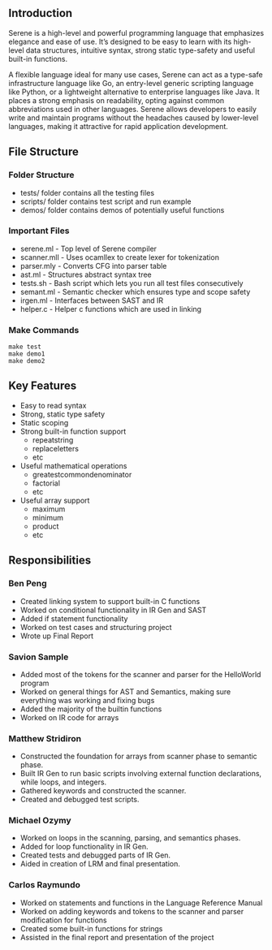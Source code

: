 ## Introduction

Serene is a high-level and powerful programming language that emphasizes elegance and ease of use. It’s designed to be easy to learn with its high-level data structures, intuitive syntax, strong static type-safety and useful built-in functions.

A flexible language ideal for many use cases, Serene can act as a type-safe infrastructure language like Go, an entry-level generic scripting language like Python, or a lightweight alternative to enterprise languages like Java. It places a strong emphasis on readability, opting against common abbreviations used in other languages. Serene allows developers to easily write and maintain programs without the headaches caused by lower-level languages, making it attractive for rapid application development.

## File Structure

### Folder Structure
- tests/ folder contains all the testing files
- scripts/ folder contains test script and run example
- demos/ folder contains demos of potentially useful functions

### Important Files
- serene.ml - Top level of Serene compiler
- scanner.mll - Uses ocamllex to create lexer for tokenization
- parser.mly - Converts CFG into parser table
- ast.ml - Structures abstract syntax tree
- tests.sh - Bash script which lets you run all test files consecutively
- semant.ml - Semantic checker which ensures type and scope safety
- irgen.ml - Interfaces between SAST and IR
- helper.c - Helper c functions which are used in linking

### Make Commands

```
make test
make demo1
make demo2
```

## Key Features

- Easy to read syntax
- Strong, static type safety
- Static scoping
- Strong built-in function support
  - repeatstring
  - replaceletters
  - etc
- Useful mathematical operations
  - greatestcommondenominator
  - factorial
  - etc
- Useful array support
  - maximum
  - minimum
  - product
  - etc

## Responsibilities

### Ben Peng
- Created linking system to support built-in C functions
- Worked on conditional functionality in IR Gen and SAST
- Added if statement functionality
- Worked on test cases and structuring project
- Wrote up Final Report

### Savion Sample
- Added most of the tokens for the scanner and parser for the HelloWorld program
- Worked on general things for AST and Semantics, making sure everything was working and fixing bugs
- Added the majority of the builtin functions
- Worked on IR code for arrays

### Matthew Stridiron
- Constructed the foundation for arrays from scanner phase to semantic phase.
- Built IR Gen to run basic scripts involving external function declarations, while loops, and integers.
- Gathered keywords and constructed the scanner.
- Created and debugged test scripts.

### Michael Ozymy
- Worked on loops in the scanning, parsing, and semantics phases.
- Added for loop functionality in IR Gen.
- Created tests and debugged parts of IR Gen.
- Aided in creation of LRM and final presentation.

### Carlos Raymundo
- Worked on statements and functions in the Language Reference Manual
- Worked on adding keywords and tokens to the scanner and parser modification for functions
- Created some built-in functions for strings
- Assisted in the final report and presentation of the project
